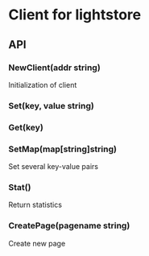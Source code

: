 # Client for lightstore

## API

### NewClient(addr string)
Initialization of client

### Set(key, value string)

### Get(key)

### SetMap(map[string]string)
Set several key-value pairs

### Stat()
Return statistics

### CreatePage(pagename string)
Create new page
